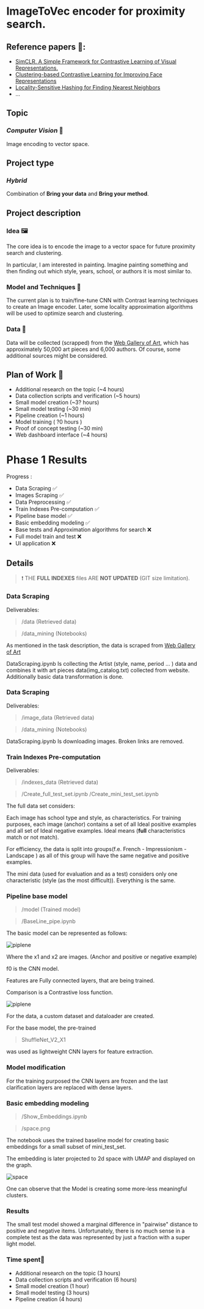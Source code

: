 # ImageToVec encoder for proximity search.

## Reference papers 📃:
- [SimCLR. A Simple Framework for Contrastive Learning of Visual Representations.](https://arxiv.org/abs/2002.05709)
- [Clustering-based Contrastive Learning for Improving Face Representations](https://arxiv.org/pdf/2004.02195)
- [Locality-Sensitive Hashing for Finding Nearest Neighbors](https://ieeexplore.ieee.org/abstract/document/4472264)
- ...

## Topic 

### *Computer Vision* 🤖

Image encoding to vector space.


## Project type 

### *Hybrid*
Combination of **Bring your data** and **Bring your method**.

## Project description

### Idea 🖼️
The core idea is to encode the image to a vector space for future proximity search and clustering.

In particular, I am interested in painting. Imagine painting something and then finding out which style, years, school, or authors it is most similar to.

### Model and Techniques 🔧
The current plan is to train/fine-tune CNN with Contrast learning techniques to create an Image encoder. Later, some locality approximation algorithms will be used to optimize search and clustering.

### Data 💾
Data will be collected (scrapped) from the [Web Gallery of Art](https://www.wga.hu/index.html), which has approximately 50,000 art pieces and 6,000 authors. Of course, some additional sources might be considered.

## Plan of Work 📅

- Additional research on the topic (~4 hours)
- Data collection scripts and verification  (~5 hours)
- Small model creation (~3? hours)
- Small model testing (~30 min)
- Pipeline creation (~1 hours)
- Model training ( ?0 hours )
- Proof of concept testing (~30 min)
- Web dashboard interface (~4 hours)


# Phase 1 Results

Progress :

- Data Scraping ✅
- Images Scraping ✅
- Data Preprocessing ✅
- Train Indexes Pre-computation ✅
- Pipeline base model ✅
- Basic embedding modeling ✅
- Base tests and Approximation algorithms for search ❌
- Full model train and test ❌
- UI application ❌

## Details 

>❗
> THE **FULL INDEXES** files ARE **NOT UPDATED** (GIT  size limitation).


### Data Scraping

Deliverables:

>/data (Retrieved data)

>/data_mining (Notebooks)

As mentioned in the task description, the data is scraped from [Web Gallery of Art](https://www.wga.hu/index.html)

DataScraping.ipynb Is collecting the Artist (style, name, period ... ) data and combines it with art pieces data(img_catalog.txt) collected from website. Additionally basic data transformation is done.

### Data Scraping

Deliverables:

>/image_data (Retrieved data)

>/data_mining (Notebooks)

DataScraping.ipynb Is downloading images. Broken links are removed.


### Train Indexes Pre-computation

Deliverables:

>/indexes_data (Retrieved data)

>/Create_full_test_set.ipynb
>/Create_mini_test_set.ipynb

The full data set considers:

Each image has school type and style, as characteristics. For training purposes, each image (anchor) contains a set of all Ideal positive examples and all set of Ideal negative examples. Ideal means (**full** characteristics match or not match). 

For efficiency, the data is split into groups(f.e. French - Impressionism - Landscape ) as all of this group will have the same negative and positive examples.

The mini data (used for evaluation and as a test) considers only one characteristic (style (as the most difficult)). Everything is the same.


### Pipeline base model

>/model (Trained model)

>/BaseLine_pipe.ipynb 


The basic model can be represented as follows:

![piplene](readme_images/pipline.png)

Where the x1 and x2 are images. (Anchor and positive or negative example)

f0 is the CNN model.

Features are Fully connected layers, that are being trained.

Comparison is a Contrastive loss function.

![piplene](readme_images/formula.png)


For the data, a custom dataset and dataloader are created.

For the base model, the pre-trained 

>ShuffleNet_V2_X1

was used as lightweight CNN layers for feature extraction.

### Model modification

For the training purposed the CNN layers are frozen and the last clarification layers are replaced with dense layers.


### Basic embedding modeling

>/Show_Embeddings.ipynb

>/space.png

The notebook uses the trained baseline model for creating basic embeddings for a small subset of mini_test_set.

The embedding is later projected to 2d space with UMAP and displayed on the graph.


![space](readme_images/space.png)


One can observe that the Model is creating some more-less meaningful clusters.


### Results

The small test model showed a marginal difference in "pairwise" distance to positive and negative items. Unfortunately, there is no much sense in a complete test as the data was represented by just a fraction with a super light model.

### Time spent📅

- Additional research on the topic (3 hours)
- Data collection scripts and verification  (6 hours)
- Small model creation (1 hour)
- Small model testing (3 hours)
- Pipeline creation (4 hours)

  



